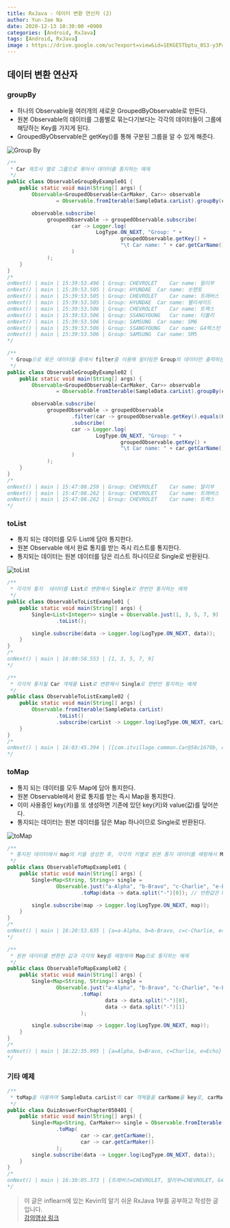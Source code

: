 ```yaml
---
title: RxJava - 데이터 변환 연산자 (2)
author: Yun-Jae Na
date: 2020-12-13 10:30:00 +0900
categories: [Android, RxJava]
tags: [Android, RxJava]
image : https://drive.google.com/uc?export=view&id=1EKGE5Tbptu_0S3-y3Pazr-1vSTtfNy1K
---
```


## 데이터 변환 연산자

### groupBy

- 하나의 Observable을 여러개의 새로운 GroupedByObservable로 만든다.
- 원본 Observable의 데이터를 그룹별로 묶는다기보다는 각각의 데이터들이 그룹에 해당하는 Key를 가지게 된다.
- GroupedByObservable은 getKey()를 통해 구분된 그룹을 알 수 있게 해준다.

![Group By](https://drive.google.com/uc?export=view&id=1x4JQ3aHqHoUxg5Fq7hPZB-gC0fkeuBDF)

```java
/**
 * Car 제조사 별로 그룹으로 묶어서 데이터를 통지하는 예제
 */
public class ObservableGroupByExample01 {
    public static void main(String[] args) {
        Observable<GroupedObservable<CarMaker, Car>> observable
                = Observable.fromIterable(SampleData.carList).groupBy(car -> car.getCarMaker());

        observable.subscribe(
             groupedObservable -> groupedObservable.subscribe(
                     car -> Logger.log(
                             LogType.ON_NEXT, "Group: " +
                                     groupedObservable.getKey() +
                                     "\t Car name: " + car.getCarName())
                     )
             );
    }
}
/*
onNext() | main | 15:39:53.496 | Group: CHEVROLET	 Car name: 말리부
onNext() | main | 15:39:53.505 | Group: HYUNDAE	 Car name: 쏘렌토
onNext() | main | 15:39:53.505 | Group: CHEVROLET	 Car name: 트래버스
onNext() | main | 15:39:53.505 | Group: HYUNDAE	 Car name: 팰리세이드
onNext() | main | 15:39:53.506 | Group: CHEVROLET	 Car name: 트랙스
onNext() | main | 15:39:53.506 | Group: SSANGYOUNG	 Car name: 티볼리
onNext() | main | 15:39:53.506 | Group: SAMSUNG	 Car name: SM6
onNext() | main | 15:39:53.506 | Group: SSANGYOUNG	 Car name: G4렉스턴
onNext() | main | 15:39:53.506 | Group: SAMSUNG	 Car name: SM5
*/
```

```java
/**
 * Group으로 묶은 데이터들 중에서 filter를 이용해 필터링한 Group의 데이터만 출력하는 예제
 */
public class ObservableGroupByExample02 {
    public static void main(String[] args) {
        Observable<GroupedObservable<CarMaker, Car>> observable
                = Observable.fromIterable(SampleData.carList).groupBy(car -> car.getCarMaker());

        observable.subscribe(
             groupedObservable -> groupedObservable
                     .filter(car -> groupedObservable.getKey().equals(CarMaker.CHEVROLET))
                     .subscribe(
                     car -> Logger.log(
                             LogType.ON_NEXT, "Group: " +
                                     groupedObservable.getKey() +
                                     "\t Car name: " + car.getCarName())
                     )
             );
    }
}
/*
onNext() | main | 15:47:08.259 | Group: CHEVROLET	 Car name: 말리부
onNext() | main | 15:47:08.262 | Group: CHEVROLET	 Car name: 트래버스
onNext() | main | 15:47:08.262 | Group: CHEVROLET	 Car name: 트랙스
*/
```

### toList

- 통지 되는 데이터를 모두 List에 담아 통지한다.
- 원본 Observable 에서 완료 통지를 받는 즉시 리스트를 통지한다.
- 통지되는 데이터는 원본 데이터를 담은 리스트 하나이므로 Single로 반환된다.

![toList](https://drive.google.com/uc?export=view&id=1nlNbVifxljzstHclSIV02vNqsHmwhnJX)

```java
/**
 * 각각의 통지  데이터를 List로 변환해서 Single로 한번만 통지하는 예제
 */
public class ObservableToListExample01 {
    public static void main(String[] args) {
        Single<List<Integer>> single = Observable.just(1, 3, 5, 7, 9)
                .toList();

        single.subscribe(data -> Logger.log(LogType.ON_NEXT, data));
    }
}
/*
onNext() | main | 16:00:58.553 | [1, 3, 5, 7, 9]
*/
```

```java
/**
 * 각각의 통지될 Car 객체를 List로 변환해서 Single로 한번만 통지하는 예제
 */
public class ObservableToListExample02 {
    public static void main(String[] args) {
        Observable.fromIterable(SampleData.carList)
                .toList()
                .subscribe(carList -> Logger.log(LogType.ON_NEXT, carList));
    }
}
/*
onNext() | main | 16:03:45.394 | [[com.itvillage.common.Car@58c1670b, com.itvillage.common.Car@6b57696f, com.itvillage.common.Car@5bb21b69, com.itvillage.common.Car@6b9651f3, com.itvillage.common.Car@38bc8ab5, com.itvillage.common.Car@687080dc, com.itvillage.common.Car@23d2a7e8, com.itvillage.common.Car@7a9273a8, com.itvillage.common.Car@26a7b76d]]
*/
```

### toMap

- 통지 되는 데이터를 모두 Map에 담아 통지한다.
- 원본 Observable에서 완료 통지를 받는 즉시 Map을 통지한다.
- 이미 사용중인 key(키)를 또 생성하면 기존에 있던 key(키)와 value(값)를 덮어쓴다.
- 통지되는 데이터는 원본 데이터를 담은 Map 하나이므로 Single로 반환된다.

![toMap](https://drive.google.com/uc?export=view&id=15GEWiDZUqGzU7jda57raYeIOsh5j-MQo)

```java
/**
 * 통지된 데이터에서 map의 키를 생성한 후, 각각의 키별로 원본 통지 데이터를 매핑해서 Map으로 변환하는 예제
 */
public class ObservableToMapExample01 {
    public static void main(String[] args) {
        Single<Map<String, String>> single =
                Observable.just("a-Alpha", "b-Bravo", "c-Charlie", "e-Echo")
                        .toMap(data -> data.split("-")[0]); // 반환값은 Map의 key가 된다.

        single.subscribe(map -> Logger.log(LogType.ON_NEXT, map));
    }
}
/*
onNext() | main | 16:20:53.035 | {a=a-Alpha, b=b-Bravo, c=c-Charlie, e=e-Echo}
*/
```

```java
/**
 * 원본 데이터를 변환한 값과 각각의 key를 매핑하여 Map으로 통지하는 예제
 */
public class ObservableToMapExample02 {
    public static void main(String[] args) {
        Single<Map<String, String>> single =
                Observable.just("a-Alpha", "b-Bravo", "c-Charlie", "e-Echo")
                        .toMap(
                                data -> data.split("-")[0],
                                data -> data.split("-")[1]
                        );

        single.subscribe(map -> Logger.log(LogType.ON_NEXT, map));
    }
}
/*
onNext() | main | 16:22:35.995 | {a=Alpha, b=Bravo, c=Charlie, e=Echo}
*/
```

### 기타 예제

```java
/**
 * toMap을 이용하여 SampleData.carList의 car 객체들을 carName을 key로, carMaker를 value로 가지는 Map으로 출력하세요.
 */
public class QuizAnswerForChapter050401 {
    public static void main(String[] args) {
        Single<Map<String, CarMaker>> single = Observable.fromIterable(SampleData.carList)
                .toMap(
                        car -> car.getCarName(),
                        car -> car.getCarMaker()
                );
        single.subscribe(data -> Logger.log(LogType.ON_NEXT, data));
    }
}
/*
onNext() | main | 16:30:05.373 | {트래버스=CHEVROLET, 말리부=CHEVROLET, G4렉스턴=SSANGYOUNG, 쏘렌토=HYUNDAE, SM5=SAMSUNG, 팰리세이드=HYUNDAE, 트랙스=CHEVROLET, SM6=SAMSUNG, 티볼리=SSANGYOUNG}
*/
```

> 이 글은 inflearn에 있는 Kevin의 알기 쉬운 RxJava 1부를 공부하고 작성한 글입니다.   
> [강의영상 링크](https://www.inflearn.com/course/%EC%9E%90%EB%B0%94-%EB%A6%AC%EC%95%A1%ED%8B%B0%EB%B8%8C%ED%94%84%EB%A1%9C%EA%B7%B8%EB%9E%98%EB%B0%8D-1#description)
